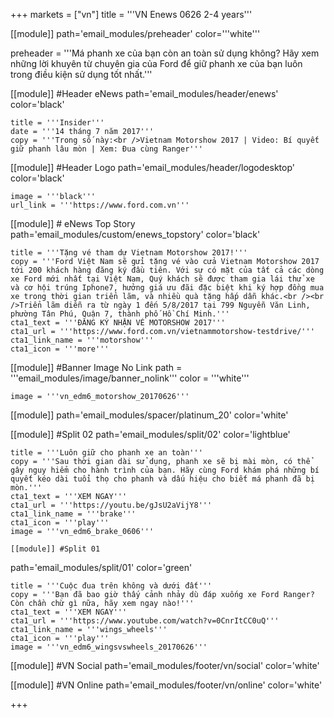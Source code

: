 +++
markets = ["vn"]
title = '''VN Enews 0626 2-4 years'''


[[module]]
path='email_modules/preheader'
color='''white'''

preheader = '''Má phanh xe của bạn còn an toàn sử dụng không? Hãy xem những lời khuyên từ chuyên gia của Ford để giữ phanh xe của bạn luôn trong điều kiện sử dụng tốt nhất.'''

[[module]] #Header eNews
path='email_modules/header/enews'
color='black'

	title = '''Insider'''
	date = '''14 tháng 7 năm 2017'''
	copy = '''Trong số này:<br />Vietnam Motorshow 2017 | Video: Bí quyết giữ phanh lâu mòn | Xem: Đua cùng Ranger'''

[[module]] #Header Logo
path='email_modules/header/logodesktop'
color='black'

	image = '''black'''
	url_link = '''https://www.ford.com.vn'''

[[module]] # eNews Top Story
path='email_modules/custom/enews_topstory'
color='black'

	title = '''Tặng vé tham dự Vietnam Motorshow 2017!'''
	copy = '''Ford Việt Nam sẽ gửi tặng vé vào cửa Vietnam Motorshow 2017 tới 200 khách hàng đăng ký đầu tiên. Với sự có mặt của tất cả các dòng xe Ford mới nhất tại Việt Nam, Quý khách sẽ được tham gia lái thử xe và cơ hội trúng Iphone7, hưởng giá ưu đãi đặc biệt khi ký hợp đồng mua xe trong thời gian triển lãm, và nhiều quà tặng hấp dẫn khác.<br /><br />Triển lãm diễn ra từ ngày 1 đến 5/8/2017 tại 799 Nguyễn Văn Linh, phường Tân Phú, Quận 7, thành phố Hồ Chí Minh.'''
	cta1_text = '''ĐĂNG KÝ NHẬN VÉ MOTORSHOW 2017'''
	cta1_url = '''https://www.ford.com.vn/vietnammotorshow-testdrive/'''
	cta1_link_name = '''motorshow'''
	cta1_icon = '''more'''

[[module]] #Banner Image No Link
path = '''email_modules/image/banner_nolink'''
color = '''white'''

	image = '''vn_edm6_motorshow_20170626'''

[[module]]
path='email_modules/spacer/platinum_20'
color='white'

[[module]] #Split 02
path='email_modules/split/02'
color='lightblue'

	title = '''Luôn giữ cho phanh xe an toàn'''
	copy = '''Sau thời gian dài sử dụng, phanh xe sẽ bị mài mòn, có thể gây nguy hiểm cho hành trình của bạn. Hãy cùng Ford khám phá những bí quyết kéo dài tuổi thọ cho phanh và dấu hiệu cho biết má phanh đã bị mòn.'''
	cta1_text = '''XEM NGAY'''
	cta1_url = '''https://youtu.be/gJsU2aVijY8'''
	cta1_link_name = '''brake'''
	cta1_icon = '''play'''
	image = '''vn_edm6_brake_0606'''
    
    [[module]] #Split 01
path='email_modules/split/01'
color='green'

	title = '''Cuộc đua trên không và dưới đất'''
	copy = '''Bạn đã bao giờ thấy cảnh nhảy dù đáp xuống xe Ford Ranger? Còn chần chừ gì nữa, hãy xem ngay nào!'''
	cta1_text = '''XEM NGAY'''
	cta1_url = '''https://www.youtube.com/watch?v=0CnrItCC0uQ'''
	cta1_link_name = '''wings_wheels'''
	cta1_icon = '''play'''
	image = '''vn_edm6_wingsvswheels_20170626'''

[[module]] #VN Social
path='email_modules/footer/vn/social'
color='white'

[[module]] #VN Online
path='email_modules/footer/vn/online'
color='white'


+++